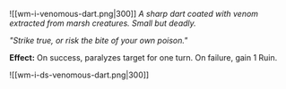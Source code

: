 ![[wm-i-venomous-dart.png|300]]
*A sharp dart coated with venom extracted from marsh creatures. Small but deadly.*

*"Strike true, or risk the bite of your own poison."*

**Effect:** On success, paralyzes target for one turn. On failure, gain 1 Ruin.

![[wm-i-ds-venomous-dart.png|300]]